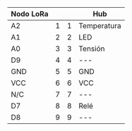 | Nodo LoRa |   |   |      Hub      |
|-----------|---|---|---------------|
| A2        | 1 | 1 | Temperatura   |
| A1        | 2 | 2 | LED           |
| A0        | 3 | 3 | Tensión       |
| D9        | 4 | 4 | ---           |
| GND       | 5 | 5 | GND           |
| VCC       | 6 | 6 | VCC           |
| N/C       | 7 | 7 | ---           |
| D7        | 8 | 8 | Relé          |
| D8        | 9 | 9 | ---           |
